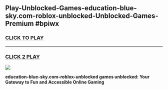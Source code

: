 
## Play-Unblocked-Games-education-blue-sky.com-roblox-unblocked-Unblocked-Games-Premium #bpiwx
<h3>
<a href="https://premium.freeplayer.one?title=education-blue-sky.com-roblox-unblocked&ref=12M">CLICK TO PLAY</a></h3>
<hr>

<h3>
<a href="https://premium.freeplayer.one?title=education-blue-sky.com-roblox-unblocked&ref=12M">CLICK 2 PLAY</a>
  
</h3>

<a href="https://premium.freeplayer.one?title=education-blue-sky.com-roblox-unblocked&ref=12M"><img src="https://clearcache.store/games.png"></a>


**education-blue-sky.com-roblox-unblocked games unblocked: Your Gateway to Fun and Accessible Online Gaming**
